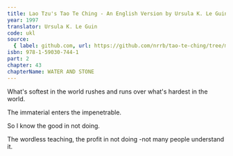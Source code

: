 ```yaml
---
title: Lao Tzu's Tao Te Ching - An English Version by Ursula K. Le Guin
year: 1997
translator: Ursula K. Le Guin
code: ukl
source:
  { label: github.com, url: https://github.com/nrrb/tao-te-ching/tree/master }
isbn: 978-1-59030-744-1
part: 2
chapter: 43
chapterName: WATER AND STONE
---
```

What's softest in the world
rushes and runs
over what's hardest in the world.

The immaterial
enters
the impenetrable.

So I know the good in not doing.

The wordless teaching,
the profit in not doing -not many people understand it.